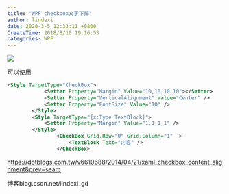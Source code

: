 ```yaml
---
title: "WPF checkbox文字下掉"
author: lindexi
date: 2020-3-5 12:33:11 +0800
CreateTime: 2018/8/10 19:16:53
categories: WPF
---
```



<!--more-->


<!-- CreateTime:2018/8/10 19:16:53 -->


<div id="toc"></div>

![](http://image.acmx.xyz/2af64c0d-f144-4f44-985d-3e155a8209532016121185647.jpg)

可以使用

```xml
<Style TargetType="CheckBox">
            <Setter Property="Margin" Value="10,10,10,10"></Setter>
            <Setter Property="VerticalAlignment" Value="Center" />
            <Setter Property="FontSize" Value="10" />
        </Style>
        <Style TargetType="{x:Type TextBlock}">
            <Setter Property="Margin" Value="1,1,1,1" />
        </Style>
                <CheckBox Grid.Row="0" Grid.Column="1"  >
                    <TextBlock Text="内容" />
                </CheckBox>
```

https://dotblogs.com.tw/v6610688/2014/04/21/xaml_checkbox_content_alignment&prev=searc

博客blog.csdn.net/lindexi_gd


